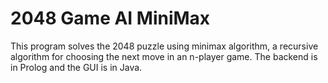 # 2048 Game AI MiniMax
 This program solves the 2048 puzzle using minimax algorithm, a recursive algorithm for choosing the next move in an n-player game. The backend is in Prolog and the GUI is in Java.
